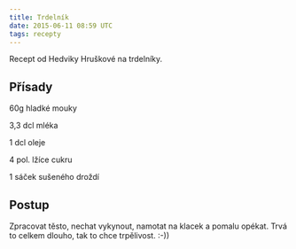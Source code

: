 ```yaml
---
title: Trdelník
date: 2015-06-11 08:59 UTC
tags: recepty
---
```


Recept od Hedviky Hruškové na trdelníky.

## Přísady

60g hladké mouky

3,3 dcl mléka

1 dcl oleje

4 pol. lžíce cukru

1 sáček sušeného droždí

## Postup

Zpracovat těsto, nechat vykynout, namotat na klacek a pomalu opékat. Trvá to
celkem dlouho, tak to chce trpělivost. :-))
